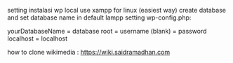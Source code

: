 setting instalasi wp local
use xampp for linux (easiest way)
create database and set database name
in default lampp setting wp-config.php:

yourDatabaseName = database
root             = username
(blank)          = password
localhost        = localhost

how to clone wikimedia : https://wiki.saidramadhan.com

